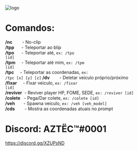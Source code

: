 ![logo](https://i.imgur.com/CCKL9Bk.png)

# Comandos:<br>
<b>/nc</b>        - No-clip<br>
<b>/tpp</b>      - Teleportar ao blip<br>
<b>/tpo</b>      - Teleportar até, <code>ex: /tpo [id]</code><br>
<b>/tpm</b>     - Teleportar até mim, <code>ex: /tpm [id]</code><br>
<b>/tpc</b>     - Teleportar as coordenadas, <code>ex: /tpc [x] [y] [z]</code>
<b>/dv</b>        - Deletar veiculo próprio/próximo<br>
<b>/fixar</b>     - Fixar veiculo, <code>ex: /fixar [id]</code><br>
<b>/reviver</b>  - Reviver player HP, FOME, SEDE, <code>ex: /reviver [id]</code><br>
<b>/colete</b>   - Pega/Dar colete, <code>ex: /colete [id]</code><br>
<b>/veh</b>         - Spawna veiculo, <code>ex: /veh [veh_model]</code><br>
<b>/cds</b>        - Mostra as coordenadas atuais no prompt

# Discord: AZTËC™#0001
https://discord.gg/XZUPsND
